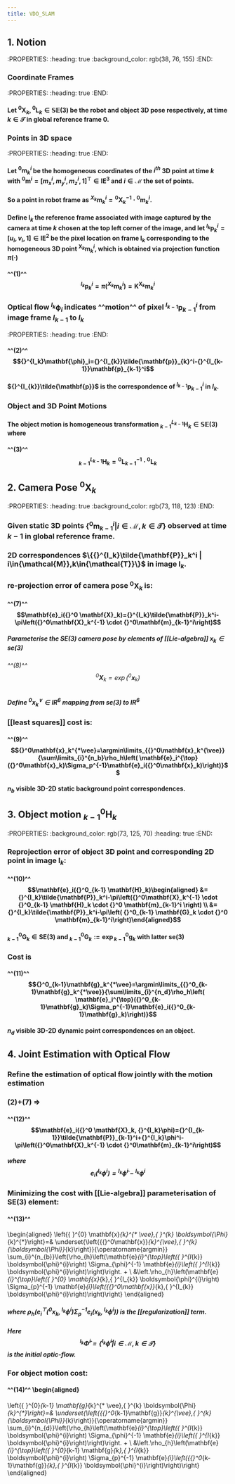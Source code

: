 ```yaml
---
title: VDO_SLAM
---
```


## 1. Notion
:PROPERTIES:
:heading: true
:background_color: rgb(38, 76, 155)
:END:
### Coordinate Frames
:PROPERTIES:
:heading: true
:END:
#### Let ${}^0 \mathbf{X}_k,{}^0 \mathbf{L}_k\in{\mathbb{SE}(3)}$ be the robot and object 3D pose respectively, at time $k\in{\mathcal{T}}$ in global reference frame $0$.
### Points in 3D space
:PROPERTIES:
:heading: true
:END:
#### Let ${}^0 \mathbf{m}_k^i$ be the homogeneous coordinates of the $i^{th}$ 3D point at time $k$ with ${}^0\mathbf{m}^i=\left[m_x^i,m_y^i,m_z^i,1 \right]^{\top} \in{\text{IE}^3}$ and $i\in {\mathcal{M}}$ the set of points.
#### So a point in robot frame as ${}^{X_k}\mathbf{m}_k^i={}^0\mathbf{X}_k^{-1}\cdot  {}^0 \mathbf{m}_k^i$.
#### Define $\mathbf{I}_k$ the reference frame associated with image captured by the camera at time $k$ chosen at the top left corner of the image, and let ${}^{I_k}\mathbf{p}_k^i=\left[u_i,v_i,1 \right]\in{\text{IE}^2}$ be the pixel location on frame $\mathbf{I}_k$ corresponding to the homogeneous 3D point ${}^{\mathbf{X}_k}\mathbf{m}_k^i$, which is obtained via projection function $\pi(\cdot)$
#### ^^(1)^^  $${}^{I_k}\mathbf{p}_k^i=\pi\left({}^{X_k}\mathbf{m}_k^i\right)=\mathbf{K}{}^{\mathbf{X}_k}\mathbf{m}_k^i$$
### Optical flow ${}^{I_k}\mathbf{\phi}_i$ indicates ^^motion^^ of pixel ${}^{I_{k-1}}\mathbf{p}_{k-1}^i$ from image frame $I_{k-1}$ to $I_k$
:PROPERTIES:
:heading: true
:END:
#### ^^(2)^^  $${}^{I_k}\mathbf{\phi}_i={}^{I_{k}}\tilde{\mathbf{p}}_{k}^i-{}^{I_{k-1}}\mathbf{p}_{k-1}^i$$
#### ${}^{I_{k}}\tilde{\mathbf{p}}$ is the correspondence of ${}^{I_{k-1}}\mathbf{p}_{k-1}^i$ in $I_k$.
### Object and 3D Point Motions
#### The object motion is homogeneous transformation ${}^{L_{k-1}}_{k-1}\mathbf{H}_k\in{\mathbb{SE}(3)}$ where
#### ^^(3)^^  $${}^{L_{k-1}}_{k-1}\mathbf{H}_k={}^0 \mathbf{L}_{k-1}^{-1} \cdot {}^0 \mathbf{L}_k$$
## 2. Camera Pose ${}^0 \mathbf{X}_k$
:PROPERTIES:
:heading: true
:background_color: rgb(73, 118, 123)
:END:
### Given static 3D points $\{{}^0\mathbf{m}_{k-1}^i | i\in{\mathcal{M}}, k\in{\mathcal{T}}\}$ observed at time $k-1$ in global reference frame.
### 2D correspondences $\{{}^{I_k}\tilde{\mathbf{P}}_k^i | i\in{\mathcal{M}},k\in{\mathcal{T}}\}$ in image $\mathbf{I}_k$.
### re-projection error of camera pose ${}^0 \mathbf{X}_k$ is:
#### ^^(7)^^  $$\mathbf{e}_i({}^0 \mathbf{X}_k)={}^{I_k}\tilde{\mathbf{P}}_k^i-\pi\left({}^0\mathbf{X}_k^{-1} \cdot {}^0\mathbf{m}_{k-1}^i\right)$$
##### Parameterise the SE(3) camera pose by elements of [[Lie-algebra]] $\mathbf{x}_k \in{se(3)}$
###### ^^(8)^^  $${}^0 \mathbf{X}_k=\exp({}^0\mathbf{x}_k)$$
##### Define ${}^0\mathbf{x}_k^{\vee}\in{IR^6}$ mapping from se(3) to $IR^6$
### [[least squares]] **cost** is:
#### ^^(9)^^  $${}^0\mathbf{x}_k^{*\vee}=\argmin\limits_{{}^0\mathbf{x}_k^{\vee}}{\sum\limits_{i}^{n_b}\rho_h\left( \mathbf{e}_i^{\top}({}^0\mathbf{x}_k)\Sigma_p^{-1}\mathbf{e}_i({}^0\mathbf{x}_k)\right)}$$
#### $n_b$ visible 3D-2D static background point correspondences.
## 3. Object motion ${}^0_{k-1}\mathbf{H}_k$
:PROPERTIES:
:background_color: rgb(73, 125, 70)
:heading: true
:END:
### Reprojection error of object 3D point and corresponding 2D point in image $\mathbf{I}_k$:
#### ^^(10)^^   $$\mathbf{e}_i({}^0_{k-1} \mathbf{H}_k)\begin{aligned} &={}^{I_k}\tilde{\mathbf{P}}_k^i-\pi\left({}^0\mathbf{X}_k^{-1} \cdot {}^0_{k-1} \mathbf{H}_k \cdot {}^0 \mathbf{m}_{k-1}^i \right) \\ &={}^{I_k}\tilde{\mathbf{P}}_k^i-\pi\left( {}^0_{k-1} \mathbf{G}_k \cdot {}^0 \mathbf{m}_{k-1}^i\right)\end{aligned}$$
#### ${}^0_{k-1} \mathbf{G}_k \in{\text{SE}(3)}$ and ${}^0_{k-1} \mathbf{G}_k:=\exp{{}^0_{k-1}\mathbf{g}_k}$ with latter se(3)
### **Cost** is
#### ^^(11)^^  $${}^0_{k-1}\mathbf{g}_k^{*\vee}=\argmin\limits_{{}^0_{k-1}\mathbf{g}_k^{*\vee}}{\sum\limits_{i}^{n_d}\rho_h\left( \mathbf{e}_i^{\top}({}^0_{k-1}\mathbf{g}_k)\Sigma_p^{-1}\mathbf{e}_i({}^0_{k-1}\mathbf{g}_k)\right)}$$
#### $n_d$ visible 3D-2D dynamic point correspondences on an object.
## 4. Joint Estimation with Optical Flow
### Refine the estimation of optical flow jointly with the motion estimation
### (2)+(7) =>
#### ^^(12)^^  $$\mathbf{e}_i({}^0 \mathbf{X}_k, {}^{I_k}\phi)={}^{I_{k-1}}\tilde{\mathbf{P}}_{k-1}^i+{}^{I_k}\phi^i-\pi\left({}^0\mathbf{X}_k^{-1} \cdot {}^0\mathbf{m}_{k-1}^i\right)$$
##### where $$\mathbf{e}_i({}^{I_k}\phi^i)={}^{I_k}\hat{\phi}^i-{}^{I_k}\phi^i$$
####
####
### Minimizing the cost with [[Lie-algebra]] parameterisation of SE(3) element:
#### ^^(13)^^ 
\begin{aligned}
\left\{{ }^{0} \mathbf{x}_{k}^{* \vee},{ }^{k} \boldsymbol{\Phi}_{k}^{*}\right\}=& \underset{\left\{{{}^0\mathbf{x}}_{k}^{\vee},{ }^{k}{\boldsymbol{\Phi}}_{k}\right\}}{\operatorname{argmin}} \sum_{i}^{n_{b}}\left\{\rho_{h}\left(\mathbf{e}_{i}^{\top}\left({ }^{I_{k}} \boldsymbol{\phi}^{i}\right) \Sigma_{\phi}^{-1} \mathbf{e}_{i}\left({ }^{I_{k}} \boldsymbol{\phi}^{i}\right)\right)\right. + \\
&\left.\rho_{h}\left(\mathbf{e}_{i}^{\top}\left({ }^{0} \mathbf{x}_{k},{ }^{I_{k}} \boldsymbol{\phi}^{i}\right) \Sigma_{p}^{-1} \mathbf{e}_{i}\left({{}^0\mathbf{x}}_{k},{ }^{I_{k}} \boldsymbol{\phi}^{i}\right)\right)\right\}
\end{aligned}
##### where $\rho_{h}\left(\mathbf{e}_{i}^{\top}\left({ }^{0} \mathbf{x}_{k},{ }^{I_{k}} \boldsymbol{\phi}^{i}\right) \Sigma_{p}^{-1} \mathbf{e}_{i}\left({\mathbf{x}}_{k},{ }^{I_{k}} \boldsymbol{\phi}^{i}\right)\right)$ is the [[regularization]] term.
##### Here $${}^{I_k}\hat{\Phi}^i=\{{}^{I_k}\hat{\phi}^i | i\in{\mathcal{M}},k\in{\mathcal{T}}\}$$ is the initial optic-flow.
### For object motion cost:
#### ^^(14)^^ \begin{aligned}
\left\{{ }^{0}_{k-1} \mathbf{g}_{k}^{* \vee},{ }^{k} \boldsymbol{\Phi}_{k}^{*}\right\}=& \underset{\left\{{{}^0_{k-1}\mathbf{g}}_{k}^{\vee},{ }^{k}{\boldsymbol{\Phi}}_{k}\right\}}{\operatorname{argmin}} \sum_{i}^{n_{d}}\left\{\rho_{h}\left(\mathbf{e}_{i}^{\top}\left({ }^{I_{k}} \boldsymbol{\phi}^{i}\right) \Sigma_{\phi}^{-1} \mathbf{e}_{i}\left({ }^{I_{k}} \boldsymbol{\phi}^{i}\right)\right)\right. + \\
&\left.\rho_{h}\left(\mathbf{e}_{i}^{\top}\left({ }^{0}_{k-1} \mathbf{g}_{k},{ }^{I_{k}} \boldsymbol{\phi}^{i}\right) \Sigma_{p}^{-1} \mathbf{e}_{i}\left({{}^0_{k-1}\mathbf{g}}_{k},{ }^{I_{k}} \boldsymbol{\phi}^{i}\right)\right)\right\}
\end{aligned}
####
